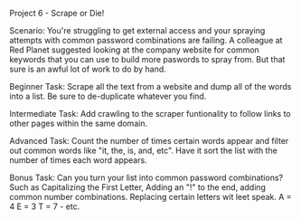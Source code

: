Project 6 - Scrape or Die!

Scenario: You're struggling to get external access and your spraying attempts with common password combinations are failing. A colleague at Red Planet suggested looking at the company website for common keywords that you can use to build more paswords to spray from. But that sure is an awful lot of work to do by hand.

Beginner Task: Scrape all the text from a website and dump all of the words into a list. Be sure to de-duplicate whatever you find.

Intermediate Task: Add crawling to the scraper funtionality to follow links to other pages within the same domain.

Advanced Task: Count the number of times certain words appear and filter out common words like "it, the, is, and, etc". Have it sort the list with the number of times each word appears.

Bonus Task: Can you turn your list into common password combinations? Such as Capitalizing the First Letter, Adding an "!" to the end, adding common number combinations. Replacing certain letters wit leet speak. A = 4 E = 3 T = 7 - etc.

